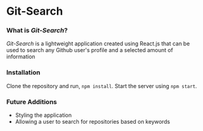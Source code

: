 # Git-Search

### What is _Git-Search_?

_Git-Search_ is a lightweight application created using React.js that can be used to search any Github user's profile and a selected amount of information

### Installation

Clone the repository and run, ```npm install```. Start the server using ```npm start```.

### Future Additions

- Styling the application
- Allowing a user to search for repositories based on keywords
